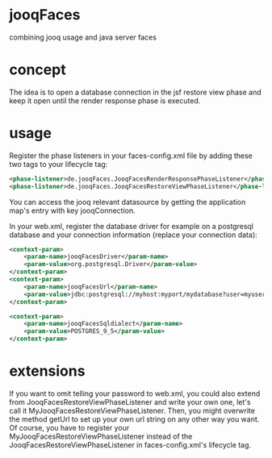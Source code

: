 # jooqFaces
combining jooq usage and java server faces

# concept
The idea is to open a database connection in the jsf restore view phase and keep it open until the render response phase is executed.

# usage
Register the phase listeners in your faces-config.xml file by adding these two tags to your lifecycle tag:

````xml
<phase-listener>de.jooqFaces.JooqFacesRenderResponsePhaseListener</phase-listener>
<phase-listener>de.jooqFaces.JooqFacesRestoreViewPhaseListener</phase-listener>
````

You can access the jooq relevant datasource by getting the application map's entry with key jooqConnection.

In your web.xml, register the database driver for example on a postgresql database and your connection information (replace your connection data):

````xml
<context-param>
	<param-name>jooqFacesDriver</param-name>
	<param-value>org.postgresql.Driver</param-value>
</context-param>
<context-param>
	<param-name>jooqFacesUrl</param-name>
	<param-value>jdbc:postgresql://myhost:myport/mydatabase?user=myuser&password=mypassword&ssl=true</param-value>
</context-param>

<context-param>
	<param-name>jooqFacesSqldialect</param-name>
	<param-value>POSTGRES_9_5</param-value>
</context-param>
````
# extensions

If you want to omit telling your password to web.xml, you could also extend from JooqFacesRestoreViewPhaseListener and write your own one, let's call it MyJooqFacesRestoreViewPhaseListener. Then, you might overwrite the method getUrl to set up your own url string on any other way you want. Of course, you have to register your MyJooqFacesRestoreViewPhaseListener instead of the JooqFacesRestoreViewPhaseListener in faces-config.xml's lifecycle tag.

